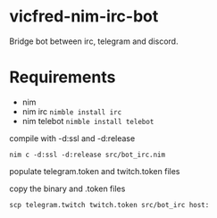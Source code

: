 # vicfred-nim-irc-bot

Bridge bot between irc, telegram and discord.

# Requirements
- nim
- nim irc         `nimble install irc`
- nim telebot     `nimble install telebot`

compile with -d:ssl and -d:release

`nim c -d:ssl -d:release src/bot_irc.nim`


populate telegram.token and twitch.token files

copy the binary and .token files

`scp telegram.twitch twitch.token src/bot_irc host:`
